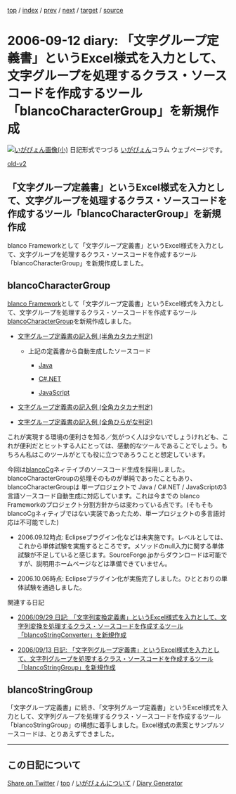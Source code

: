 [top](../index.html) 
 / [index](index.html) 
 / [prev](ig060906.html) 
 / [next](ig060913.html) 
 / [target](https://igapyon.github.io/diary/2006/ig060912.html) 
 / [source](https://github.com/igapyon/diary/blob/gh-pages/2006/ig060912.html.src.md) 

2006-09-12 diary: 「文字グループ定義書」というExcel様式を入力として、文字グループを処理するクラス・ソースコードを作成するツール「blancoCharacterGroup」を新規作成
=====================================================================================================
[![いがぴょん画像(小)](https://igapyon.github.io/diary/images/iga200306s.jpg "いがぴょん")](https://igapyon.github.io/diary/memo/memoigapyon.html) 日記形式でつづる [いがぴょん](https://igapyon.github.io/diary/memo/memoigapyon.html)コラム ウェブページです。

[old-v2](ig060912-orig.html)

## 「文字グループ定義書」というExcel様式を入力として、文字グループを処理するクラス・ソースコードを作成するツール「blancoCharacterGroup」を新規作成

blanco Frameworkとして「文字グループ定義書」というExcel様式を入力として、文字グループを処理するクラス・ソースコードを作成するツール「blancoCharacterGroup」を新規作成しました。


## blancoCharacterGroup

[blanco Framework](http://www.igapyon.jp/blanco/blanco.ja.html)として「文字グループ定義書」というExcel様式を入力として、文字グループを処理するクラス・ソースコードを作成するツール[blancoCharacterGroup](http://www.igapyon.jp/blanco/blancocharactergroup.html)を新規作成しました。

* [文字グループ定義書の記入例 (半角カタカナ判定)](http://cvs.sourceforge.jp/cgi-bin/viewcvs.cgi/*checkout*/blancofw/blancoCharacterGroup/meta/program/BlancoCharacterGroupSampleHanKatakana.xls)
  
  * 上記の定義書から自動生成したソースコード
    * [Java](http://cvs.sourceforge.jp/cgi-bin/viewcvs.cgi/*checkout*/blancofw/blancoCharacterGroup/blanco/main/blanco/sample/charactergroup/SampleHanKatakanaCharacterGroup.java)
    
    * [C#.NET](http://cvs.sourceforge.jp/cgi-bin/viewcvs.cgi/*checkout*/blancofw/blancoCharacterGroup/blanco.cs/main/blanco/sample/charactergroup/SampleHanKatakanaCharacterGroup.cs)
    
    * [JavaScript](http://cvs.sourceforge.jp/cgi-bin/viewcvs.cgi/*checkout*/blancofw/blancoCharacterGroup/blanco.js/main/blanco/sample/charactergroup/SampleHanKatakanaCharacterGroup.js)
    

  

  
* [文字グループ定義書の記入例 (全角カタカナ判定)](http://cvs.sourceforge.jp/cgi-bin/viewcvs.cgi/*checkout*/blancofw/blancoCharacterGroup/meta/program/BlancoCharacterGroupSampleZenKatakana.xls)
  
* [文字グループ定義書の記入例 (全角ひらがな判定)](http://cvs.sourceforge.jp/cgi-bin/viewcvs.cgi/*checkout*/blancofw/blancoCharacterGroup/meta/program/BlancoCharacterGroupSampleZenHiragana.xls)

これが実現する環境の便利さを知る／気がつく人は少ないでしょうけれども、これが便利だとヒットする人にとっては、感動的なツールであることでしょう。もちろん私はこのツールがとても役に立つであろうことと想定しています。

今回は[blancoCg](http://www.igapyon.jp/blanco/blancocg.html)ネィテイブのソースコード生成を採用しました。blancoCharacterGroupの処理そのものが単純であったこともあり、blancoCharacterGroupは 単一プロジェクトで Java / C#.NET / JavaScriptの3言語ソースコード自動生成に対応しています。これは今までの blanco Frameworkのプロジェクト分割方針からは変わっている点です。(そもそも blancoCgネィティブではない実装であったため、単一プロジェクトの多言語対応は不可能でした)

* 2006.09.12時点: Eclipseプラグイン化などは未実施です。レベルとしては、これから単体試験を実施するところです。メソッドのnull入力に関する単体試験が不足していると感じます。SourceForge.jpからダウンロードは可能ですが、説明用ホームページなどは準備できていません。
  
* 2006.10.06時点: Eclipseプラグイン化が実施完了しました。ひととおりの単体試験を通過しました。

関連する日記

* [2006/09/29 日記: 「文字列変換定義書」というExcel様式を入力として、文字列変換を処理するクラス・ソースコードを作成するツール「blancoStringConverter」を新規作成](ig060929.html)
  
* [2006/09/13 日記: 「文字列グループ定義書」というExcel様式を入力として、文字列グループを処理するクラス・ソースコードを作成するツール「blancoStringGroup」を新規作成](ig060913.src.html)

## blancoStringGroup

「文字グループ定義書」に続き、「文字列グループ定義書」というExcel様式を入力として、文字列グループを処理するクラス・ソースコードを作成するツール「blancoStringGroup」の構想に着手しました。Excel様式の素案とサンプルソースコードは、とりあえずできました。


----------------------------------------------------------------------------------------------------

## この日記について

[Share on Twitter](https://twitter.com/intent/tweet?hashtags=igapyon%2Cdiary%2C%E3%81%84%E3%81%8C%E3%81%B4%E3%82%87%E3%82%93&text=%E3%80%8C%E6%96%87%E5%AD%97%E3%82%B0%E3%83%AB%E3%83%BC%E3%83%97%E5%AE%9A%E7%BE%A9%E6%9B%B8%E3%80%8D%E3%81%A8%E3%81%84%E3%81%86Excel%E6%A7%98%E5%BC%8F%E3%82%92%E5%85%A5%E5%8A%9B%E3%81%A8%E3%81%97%E3%81%A6%E3%80%81%E6%96%87%E5%AD%97%E3%82%B0%E3%83%AB%E3%83%BC%E3%83%97%E3%82%92%E5%87%A6%E7%90%86%E3%81%99%E3%82%8B%E3%82%AF%E3%83%A9%E3%82%B9%E3%83%BB%E3%82%BD%E3%83%BC%E3%82%B9%E3%82%B3%E3%83%BC%E3%83%89%E3%82%92%E4%BD%9C%E6%88%90%E3%81%99%E3%82%8B%E3%83%84%E3%83%BC%E3%83%AB%E3%80%8CblancoCharacterGroup%E3%80%8D%E3%82%92%E6%96%B0%E8%A6%8F%E4%BD%9C%E6%88%90&url=https%3A%2F%2Figapyon.github.io%2Fdiary%2F2006%2Fig060912.html) / [top](../index.html) / [いがぴょんについて](https://igapyon.github.io/diary/memo/memoigapyon.html) / [Diary Generator](https://github.com/igapyon/igapyonv3)
